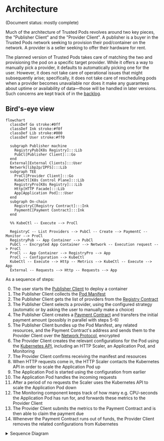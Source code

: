 # Architecture

(Document status: mostly complete)

Much of the architecture of Trusted Pods revolves around two key pieces, the "Publisher Client" and the "Provider Client". A publisher is a buyer in the Trusted Pods network seeking to provision their pod/container on the network. A provider is a seller seeking to offer their hardware for rent.

The planned version of Trusted Pods takes care of matching the two and provisioning the pod on a specific target provider. While it offers a way to manually pick a provider, it defaults to automatically picking one for the user. However, it does not take care of operational issues that might subsequently arise; specifically, it does not take care of rescheduling pods when a provider becomes unavailable nor does it make any guarantees about uptime or availability of data—those will be handled in later versions. Such concerns are kept track of in the [backlog](BACKLOG.md).

## Bird's-eye view

```mermaid
flowchart
  classDef Go stroke:#0ff
  classDef Ink stroke:#f0f
  classDef Lib stroke:#000
  classDef User stroke:#ff0

  subgraph Publisher machine
    RegistryPub[K8s Registry]:::Lib
    PubCl[Publisher Client]:::Go
  end
  External[External Clients]:::User
  Network[libp2p/IPFS]:::Lib
  subgraph TEE
    ProCl[Provider Client]:::Go
    KubeCtl[K8s Control Plane]:::Lib
    RegistryPro[K8s Registry]:::Lib
    Http[HTTP Facade]:::Lib
    App[Application Pod]:::User
  end
  subgraph On-chain
    RegistryC[Registry Contract]:::Ink
    PaymentC[Payment Contract]:::Ink
  end

  %% KubeCtl -- Execute --> ProCl
  
  RegistryC -- List Providers --> PubCl -- Create --> PaymentC -- Monitor --> ProCl
  RegistryPub -- App Container --> PubCl
  PubCl -- Encrypted App Container --> Network -- Execution request --> ProCl
  ProCl -- App Container --> RegistryPro --> App
  ProCl -- Configuration --> KubeCtl
  KubeCtl -- Execute --> Http -- Metrics --> KubeCtl -- Execute --> App
  External -- Requests --> Http -- Requests --> App
```

As a sequence of steps:

0. The user starts the [Publisher Client](../cmd/trustedpods/) to deploy a container
1. The Publisher Client collects the [Pod Manifest](MANIFEST.md)
2. The Publisher Client gets the list of providers from the [Registry Contract](REGISTRY.md)
3. The Publisher Client selects a provider, using the configured strategy (automatic or by asking the user to manually make a choice)
4. The Publisher Client creates a [Payment Contract](../) and transfers the initial payment amount (possibly in parallel with steps 5-6)
5. The Publisher Client bundles up the Pod Manifest, any related resources, and the Payment Contract's address and sends them to the Provider Client over the [Network Protocol](PROTOCOL.md), encrypted
6. The Provider Client creates the relevant configurations for the Pod using the [Kubernetes API](https://kubernetes.io/docs/reference/kubernetes-api/), including an HTTP Scaler, an Application Pod, and Monitoring
7. The Provider Client confirms receiving the manifest and resources
8. When HTTP requests come in, the HTTP Scaler contacts the Kubernetes API in order to scale the Application Pod up
9. The Application Pod is started using the configuration from earlier
10. The Application Pod handles the incoming requests
11. After a period of no requests the Scaler uses the Kubernetes API to scale the Application Pod down
12. The Monitoring component keeps track of how many e.g. CPU-seconds the Application Pod has run for, and forwards these metrics to the Provider Client
13. The Provider Client submits the metrics to the Payment Contract and is then able to claim the payment due
14. Whenever the Payment Contract runs out of funds, the Provider Client removes the related configurations from Kubernetes

<details><summary>Sequence Diagram</summary>

```mermaid
sequenceDiagram
  box
  actor User as User
  participant PubCl as Publisher Client
  end
  box
  participant RegistryC as Registry Contract
  participant PaymentC as Payment Contract
  participant IPFS as IPFS Network
  end
  box
  participant ProCl as Provider Client
  participant RegistryD as Docker Registry
  participant K8s as Kubernetes API
  participant Monitoring as Monitoring
  participant HTTP as HTTP Scaler
  participant App as Application Pod
  end
  %% 0.
  %% 1.
  User ->>+ PubCl: Pod Manifest
  User ->> PubCl: Pod Container
  %% 2.
  PubCl -->>+ RegistryC: List Providers
  RegistryC ->>- PubCl: 
  %% 3.
  PubCl ->> PubCl: Select Provider
  %% 4.
    %%PubCl ->>+ ProCl: Initial execution request
    %%ProCl -->>- PubCl: Confirmation
  PubCl ->> PaymentC: Create & Configure
  %% 5.
  PubCl ->>+ IPFS: Upload Encrypted Container
  PubCl ->>+ ProCl: Execution request
  %% 6.
  ProCl -->> IPFS: Download Container
  IPFS ->>- ProCl: 
  ProCl ->>+ PaymentC: Monitor
  ProCl ->> K8s: Configure Application & Scaler
  K8s ->>+ HTTP: Start Intercepting
  %% 7.
  ProCl -->>- PubCl: Confirmation
  PubCl -->>- User: 

  %% 8.
  User ->>+ HTTP: HTTP Request
  HTTP ->>+ K8s: Scale up
  %% 9.
  K8s ->>- App: Start w/ Secrets
  K8s ->>+ Monitoring: App up
  App ->>+ RegistryD: Fetch Image
  RegistryD ->>+ IPFS: 
  IPFS ->>- RegistryD: OCI Image
  RegistryD ->>- App: 
  App ->> App: Decrypt Image
  %% 10.
  HTTP ->>+ App: Request
  App ->>- HTTP: Response
  HTTP ->>- User: 
  %% 11.
  note over HTTP: Time passes
  HTTP ->>+ K8s: Scale down
  K8s -x- App: Stop
  Monitoring ->>- K8s: App down

  %% 12.
  ProCl ->>+ Monitoring: Get Metrics
  Monitoring ->>- ProCl: 
  %% 13.
  ProCl ->>+ PaymentC: Submit Metrics
  PaymentC -->>- ProCl: 

  %% 14.
  User ->>+ PaymentC: Unlock Funds
  PaymentC -->> User: 
  PaymentC -->>+ ProCl: 
  deactivate PaymentC
  opt insufficient funds left
  ProCl ->>- K8s: Remove Configurations
  K8s ->> HTTP: Stop intercepting
  deactivate HTTP
  end
  deactivate PaymentC
```

</details>
